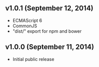 ## v1.0.1 (September 12, 2014)

* ECMAScript 6
* CommonJS
* "dist/" export for npm and bower

## v1.0.0 (September 11, 2014)

* Initial public release
